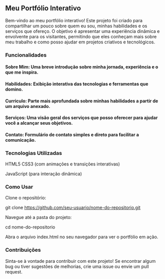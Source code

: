 ## Meu Portfólio Interativo
Bem-vindo ao meu portfólio interativo! Este projeto foi criado para compartilhar um pouco sobre quem eu sou, minhas habilidades e os serviços que ofereço. 
O objetivo é apresentar uma experiência dinâmica e envolvente para os visitantes, permitindo que eles conheçam mais sobre meu trabalho e como posso ajudar em projetos criativos e tecnológicos.

### Funcionalidades
#### Sobre Mim: Uma breve introdução sobre minha jornada, experiência e o que me inspira.
#### Habilidades: Exibição interativa das tecnologias e ferramentas que domino.
#### Curriculo: Parte mais aprofundada sobre minhas habilidades a partir de um arquivo anexado. 
#### Serviços: Uma visão geral dos serviços que posso oferecer para ajudar você a alcançar seus objetivos.
#### Contato: Formulário de contato simples e direto para facilitar a comunicação.
### Tecnologias Utilizadas
HTML5
CSS3 (com animações e transições interativas)

JavaScript (para interação dinâmica)

### Como Usar
Clone o repositório:

git clone https://github.com/seu-usuario/nome-do-repositorio.git

Navegue até a pasta do projeto:

cd nome-do-repositorio

Abra o arquivo index.html no seu navegador para ver o portfólio em ação.

### Contribuições
Sinta-se à vontade para contribuir com este projeto! Se encontrar algum bug ou tiver sugestões de melhorias, crie uma issue ou envie um pull request.
